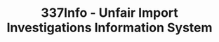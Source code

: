 ---
layout: default
bigquery: https://console.cloud.google.com/bigquery?p=patents-public-data&d=usitc_investigations&page=dataset&project=sheets-management-319211
citation: US International Trade Commission 337Info Unfair Import Investigations Information
  System
contributors: US International Trade Comission
cost: None
description: US International Trade Commission 337Info Unfair Import Investigations
  Information System contains data on investigations done under Section 337. Section
  337 declares the infringement of certain statutory intellectual property rights
  and other forms of unfair competition in import trade to be unlawful practices.
  Most Section 337 investigations involve allegations of patent or registered trademark
  infringement.
documentation: FAQ and tutorial available on the site
last_edit: 04/09/2022, 07:36:06
location: https://pubapps2.usitc.gov/337external/
maintained_by: US International Trade Comission
schema_fields:
- endDateMarkmanHearing
- currentStatus
- finalIdOnViolationIssue
- ouiiAttorney
- finalDetViolation
- teoReliefGranted
- dateComplaintFiled
- startDateMarkmanHearing
- internalRemand
- complainant
- respondent
- ouiiParticipation
- copyrightNumbers
- id
- htsNumbers
- title
- publication_number
- teoIdIssueDate
- scheduledStartDateEvidHear
- aljAssigned
- cafcAppeals
- dateOfPublicationFrNotice
- issueDateOtherNonFinal
- docketNo
- teoProceedingInvolved
- trademarkNumbers
- patentNumber
- actualEndDateEvidHear
- investigationNo
- patentNumbers
- currentActiveALJ
- teoIdDueDate
- scheduledEndDateEvidHear
- actualStartDateEvidHear
- lastUpdated
- investigationType
- invUnfairAct
- finalDetNoViolation
- gcAttorney
- targetDate
- finalIdOnViolationDue
- markmanHearing
- investigationTermDate
- dateCreated
shortname: unfair_import_investigations
tags:
- import
- legal
- trade
timeframe: 2008-2021 (prior to 2008 downloadable as a JSON file)
title: 337Info - Unfair Import Investigations Information System
uuid: 2721f5ec-e599-4890-9265-9706719fc71e
---
